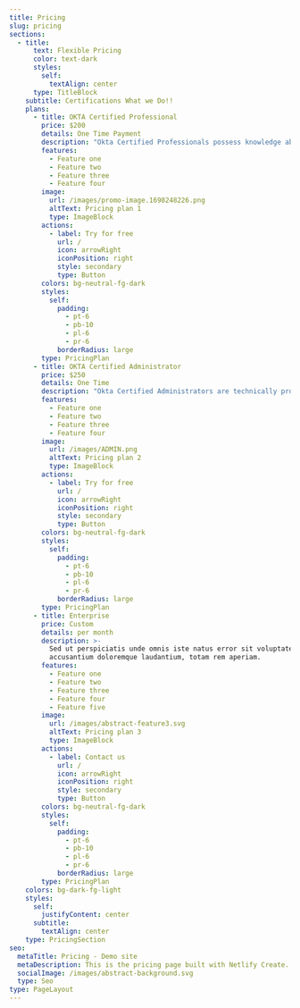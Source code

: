 ```yaml
---
title: Pricing
slug: pricing
sections:
  - title:
      text: Flexible Pricing
      color: text-dark
      styles:
        self:
          textAlign: center
      type: TitleBlock
    subtitle: Certifications What we Do!!
    plans:
      - title: OKTA Certified Professional
        price: $200
        details: One Time Payment
        description: "Okta Certified Professionals possess knowledge about secure identity management and mobility concepts. They have hands-on experience completing day-to-day operational tasks to support users of the Okta service. Professionals have familiarity with Okta technology and processes related to simple directory integration, single-sign on federation, and application provisioning aspects of User Life Cycle Management.\n\nThe Okta Professional Hands-On Configuration Exam for OIE assesses your knowledge and skill in a live Okta environment. Experience performing Okta administration activities in the OIE (Okta Identity Engine) platform is needed to do well on this exam.\_\n\n*   Proctored online exam\n\n*   Exam consists of two parts:\n\n*   Part I = 15 Discrete Option Multiple Choice (DOMC) items\n\n*   Part II = Four performance-based hands-on use cases\n\n*   Total Exam Time = 150 minutes (30 minutes for Part I and 120 minutes for Part II)\n\n*   250 USD Base Price (100 USD Retake Price)\n\nYou can learn about and schedule this exam by clicking the Begin Registration Process button above.\n"
        features:
          - Feature one
          - Feature two
          - Feature three
          - Feature four
        image:
          url: /images/promo-image.1698248226.png
          altText: Pricing plan 1
          type: ImageBlock
        actions:
          - label: Try for free
            url: /
            icon: arrowRight
            iconPosition: right
            style: secondary
            type: Button
        colors: bg-neutral-fg-dark
        styles:
          self:
            padding:
              - pt-6
              - pb-10
              - pl-6
              - pr-6
            borderRadius: large
        type: PricingPlan
      - title: OKTA Certified Administrator
        price: $250
        details: One Time
        description: "Okta Certified Administrators are technically proficient at managing the Okta service. They have extensive knowledge about how Okta enables advanced User Lifecycle Management scenarios involving mobile devices, security policy frameworks, supported SSO options, and advanced directory integration for cloud and on-premise access. Administrators use the Okta Policy framework to control user access, understand how to map identity attributes and data transformations using Universal Directory, and troubleshoot issues.\n\nThe Okta Certified Administrator Hands-On Configuration exam assesses your knowledge and skill in a live Okta environment. The exam is based on the Okta Identity Engine (OIE) platform. Experience performing Okta administration activities is needed to do well on this exam.\_\n\nThe Okta Certified Administrator Hands-On Configuration exam is a proctored online exam.\n\n*   Exam consists of two parts:\n\n*   Part I = 35 Discrete Option Multiple Choice (DOMC) items\n\n*   Part II = Four performance-based hands-on use cases\n\n*   Total Exam Time = 165 minutes (45 minutes for Part I and 120 minutes for Part II)\n\n*   250 USD Base Price (100 USD Retake Price)\n\n"
        features:
          - Feature one
          - Feature two
          - Feature three
          - Feature four
        image:
          url: /images/ADMIN.png
          altText: Pricing plan 2
          type: ImageBlock
        actions:
          - label: Try for free
            url: /
            icon: arrowRight
            iconPosition: right
            style: secondary
            type: Button
        colors: bg-neutral-fg-dark
        styles:
          self:
            padding:
              - pt-6
              - pb-10
              - pl-6
              - pr-6
            borderRadius: large
        type: PricingPlan
      - title: Enterprise
        price: Custom
        details: per month
        description: >-
          Sed ut perspiciatis unde omnis iste natus error sit voluptatem
          accusantium doloremque laudantium, totam rem aperiam.
        features:
          - Feature one
          - Feature two
          - Feature three
          - Feature four
          - Feature five
        image:
          url: /images/abstract-feature3.svg
          altText: Pricing plan 3
          type: ImageBlock
        actions:
          - label: Contact us
            url: /
            icon: arrowRight
            iconPosition: right
            style: secondary
            type: Button
        colors: bg-neutral-fg-dark
        styles:
          self:
            padding:
              - pt-6
              - pb-10
              - pl-6
              - pr-6
            borderRadius: large
        type: PricingPlan
    colors: bg-dark-fg-light
    styles:
      self:
        justifyContent: center
      subtitle:
        textAlign: center
    type: PricingSection
seo:
  metaTitle: Pricing - Demo site
  metaDescription: This is the pricing page built with Netlify Create.
  socialImage: /images/abstract-background.svg
  type: Seo
type: PageLayout
---
```


